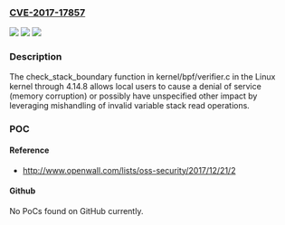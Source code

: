 ### [CVE-2017-17857](https://cve.mitre.org/cgi-bin/cvename.cgi?name=CVE-2017-17857)
![](https://img.shields.io/static/v1?label=Product&message=n%2Fa&color=blue)
![](https://img.shields.io/static/v1?label=Version&message=n%2Fa&color=blue)
![](https://img.shields.io/static/v1?label=Vulnerability&message=n%2Fa&color=brighgreen)

### Description

The check_stack_boundary function in kernel/bpf/verifier.c in the Linux kernel through 4.14.8 allows local users to cause a denial of service (memory corruption) or possibly have unspecified other impact by leveraging mishandling of invalid variable stack read operations.

### POC

#### Reference
- http://www.openwall.com/lists/oss-security/2017/12/21/2

#### Github
No PoCs found on GitHub currently.

